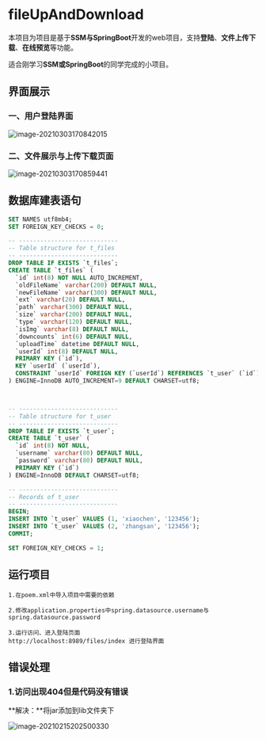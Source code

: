 # fileUpAndDownload

本项目为项目是基于**SSM与SpringBoot**开发的web项目，支持**登陆**、**文件上传下载**、**在线预览**等功能。

适合刚学习**SSM或SpringBoot**的同学完成的小项目。



## 界面展示

### 一、用户登陆界面

![image-20210303170842015](D:%5CCode%5CJava%5CJavaProject%5Cfiles%5CREADME.assets%5Cimage-20210303170842015.png)



### 二、文件展示与上传下载页面

![image-20210303170859441](D:%5CCode%5CJava%5CJavaProject%5Cfiles%5CREADME.assets%5Cimage-20210303170859441.png)



## 数据库建表语句

```sql
SET NAMES utf8mb4;
SET FOREIGN_KEY_CHECKS = 0;

-- ----------------------------
-- Table structure for t_files
-- ----------------------------
DROP TABLE IF EXISTS `t_files`;
CREATE TABLE `t_files` (
  `id` int(8) NOT NULL AUTO_INCREMENT,
  `oldFileName` varchar(200) DEFAULT NULL,
  `newFileName` varchar(300) DEFAULT NULL,
  `ext` varchar(20) DEFAULT NULL,
  `path` varchar(300) DEFAULT NULL,
  `size` varchar(200) DEFAULT NULL,
  `type` varchar(120) DEFAULT NULL,
  `isImg` varchar(8) DEFAULT NULL,
  `downcounts` int(6) DEFAULT NULL,
  `uploadTime` datetime DEFAULT NULL,
  `userId` int(8) DEFAULT NULL,
  PRIMARY KEY (`id`),
  KEY `userId` (`userId`),
  CONSTRAINT `userId` FOREIGN KEY (`userId`) REFERENCES `t_user` (`id`)
) ENGINE=InnoDB AUTO_INCREMENT=9 DEFAULT CHARSET=utf8;



-- ----------------------------
-- Table structure for t_user
-- ----------------------------
DROP TABLE IF EXISTS `t_user`;
CREATE TABLE `t_user` (
  `id` int(8) NOT NULL,
  `username` varchar(80) DEFAULT NULL,
  `password` varchar(80) DEFAULT NULL,
  PRIMARY KEY (`id`)
) ENGINE=InnoDB DEFAULT CHARSET=utf8;

-- ----------------------------
-- Records of t_user
-- ----------------------------
BEGIN;
INSERT INTO `t_user` VALUES (1, 'xiaochen', '123456');
INSERT INTO `t_user` VALUES (2, 'zhangsan', '123456');
COMMIT;

SET FOREIGN_KEY_CHECKS = 1;

```



## 运行项目

```
1.在poem.xml中导入项目中需要的依赖

2.修改application.properties中spring.datasource.username与spring.datasource.password

3.运行访问、进入登陆页面
http://localhost:8989/files/index 进行登陆界面
```



## 错误处理

### 1.访问出现404但是代码没有错误

**解决：**将jar添加到lib文件夹下

![image-20210215202500330](file://C:/Users/%E9%BB%8E%E5%85%88%E6%A1%A6/Desktop/CodeStudyingResource/JAVA/SSM/mybatis-spring-springmvc-oracle-maven%E9%AB%98%E7%BA%A7-%E6%9D%83%E9%99%90%E7%AE%A1%E7%90%86/%E7%AC%94%E8%AE%B0/SpringMVC/SpringMVC%E5%AD%A6%E4%B9%A0.assets/image-20210215202500330.png?lastModify=1614763048)

